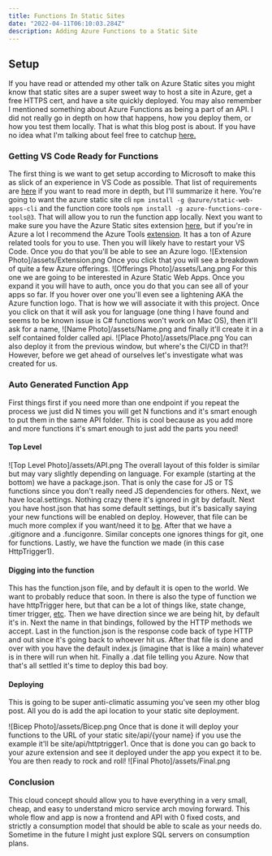 ```yaml
---
title: Functions In Static Sites
date: "2022-04-11T06:10:03.284Z"
description: Adding Azure Functions to a Static Site
---
```


## Setup

If you have read or attended my other talk on Azure Static sites you might know that static sites are a super sweet way to host a site in Azure, get a free HTTPS cert, and have a site quickly deployed. You may also remember I mentioned something about Azure Functions as being a part of an API. I did not really go in depth on how that happens, how you deploy them, or how you test them locally. That is what this blog post is about. If you have no idea what I'm talking about feel free to catchup [here.](https://www.azurebarista.com/deploying-sites-to-azure-cheap/)

### Getting VS Code Ready for Functions

The first thing is we want to get setup according to Microsoft to make this as slick of an experience in VS Code as possible. That list of requirements are [here](https://docs.microsoft.com/en-us/azure/static-web-apps/add-api?tabs=vanilla-javascript) if you want to read more in depth, but I'll summarize it here. You're going to want the azure static site cli `npm install -g @azure/static-web-apps-cli` and the function core tools `npm install -g azure-functions-core-tools@3`. That will allow you to run the function app locally. Next you want to make sure you have the Azure Static sites extension [here](https://marketplace.visualstudio.com/items?itemName=ms-azuretools.vscode-azurestaticwebapps), but if you're in Azure a lot I recommend the Azure Tools [extension](https://marketplace.visualstudio.com/items?itemName=ms-vscode.vscode-node-azure-pack). It has a ton of Azure related tools for you to use. Then you will likely have to restart your VS Code. Once you do that you'll be able to see an Azure logo.
![Extension Photo]/assets/Extension.png
Once you click that you will see a breakdown of quite a few Azure offerings.
![Offerings Photo]/assets/Lang.png
For this one we are going to be interested in Azure Static Web Apps. Once you expand it you will have to auth, once you do that you can see all of your apps so far. If you hover over one you'll even see a lightening AKA the Azure function logo. That is how we will associate it with this project. Once you click on that it will ask you for language (one thing I have found and seems to be known issue is C# functions won't work on Mac OS), then it'll ask for a name,
![Name Photo]/assets/Name.png
and finally it'll create it in a self contained folder called api.
![Place Photo]/assets/Place.png
You can also deploy it from the previous window, but where's the CI/CD in that?! However, before we get ahead of ourselves let's investigate what was created for us.

### Auto Generated Function App

First things first if you need more than one endpoint if you repeat the process we just did N times you will get N functions and it's smart enough to put them in the same API folder. This is cool because as you add more and more functions it's smart enough to just add the parts you need!

#### Top Level

![Top Level Photo]/assets/API.png
The overall layout of this folder is similar but may vary slightly depending on language. For example (starting at the bottom) we have a package.json. That is only the case for JS or TS functions since you don't really need JS dependencies for others. Next, we have local.settings. Nothing crazy there it's ignored in git by default. Next you have host.json that has some default settings, but it's basically saying your new functions will be enabled on deploy. However, that file can be much more complex if you want/need it to [be](https://docs.microsoft.com/en-us/azure/azure-functions/functions-host-json). After that we have a .gitignore and a .funcigonre. Similar concepts one ignores things for git, one for functions. Lastly, we have the function we made (in this case HttpTrigger1).

#### Digging into the function

This has the function.json file, and by default it is open to the world. We want to probably reduce that soon. In there is also the type of function we have httpTrigger here, but that can be a lot of things like, state change, timer trigger, [etc](https://docs.microsoft.com/en-us/azure/azure-functions/functions-triggers-bindings?tabs=csharp). Then we have direction since we are being hit, by default it's in. Next the name in that bindings, followed by the HTTP methods we accept. Last in the function.json is the response code back of type HTTP and out since it's going back to whoever hit us. After that file is done and over with you have the default index.js (imagine that is like a main) whatever is in there will run when hit. Finally a .dat file telling you Azure. Now that that's all settled it's time to deploy this bad boy.

#### Deploying

This is going to be super anti-climatic assuming you've seen my other blog post. All you do is add the api location to your static site deployment.

![Bicep Photo]/assets/Bicep.png
Once that is done it will deploy your functions to the URL of your static site/api/{your name} if you use the example it'll be site/api/httptrigger1. Once that is done you can go back to your azure extension and see it deployed under the app you expect it to be. You are then ready to rock and roll!
![Final Photo]/assets/Final.png

### Conclusion

This cloud concept should allow you to have everything in a very small, cheap, and easy to understand micro service arch moving forward. This whole flow and app is now a frontend and API with 0 fixed costs, and strictly a consumption model that should be able to scale as your needs do. Sometime in the future I might just explore SQL servers on consumption plans.
